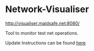 Network-Visualiser
==================

http://visualiser.maidsafe.net:8080/

Tool to monitor test net operations.

Update Instructions can be found [here](https://github.com/maidsafe/Network-Visualiser/wiki)
